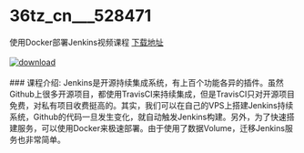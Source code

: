 # 36tz_cn___528471
使用Docker部署Jenkins视频课程
[下载地址](http://www.36tz.cn/article/528471 "下载地址")
<br/></br>[![download](http://36tz.cn/muke_img/2019_11_2-32-300x247.png "下载地址")](http://www.36tz.cn/article/528471 "下载地址")
<br/></br>### 课程介绍:
Jenkins是开源持续集成系统，有上百个功能各异的插件。虽然Github上很多开源项目，都使用TravisCI来持续集成，但是TravisCI只对开源项目免费，对私有项目收费挺高的。其实，我们可以在自己的VPS上搭建Jenkins持续系统，Github的代码一旦发生变化，就自动触发Jenkins构建。另外，为了快速搭建服务，可以使用Docker来极速部署。由于使用了数据Volume，迁移Jenkins服务也非常简单。


 
